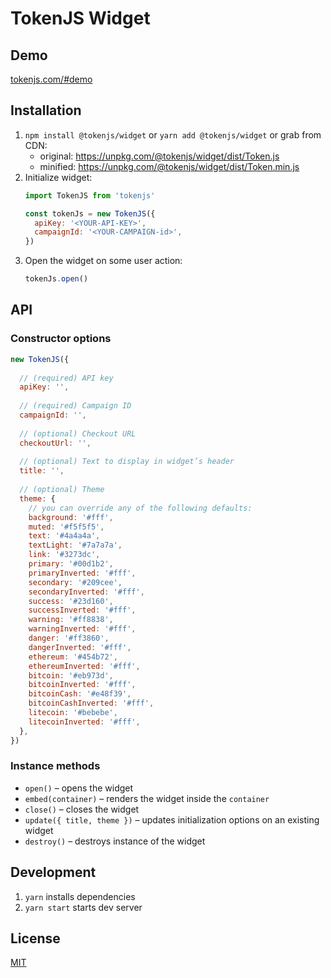 # TokenJS Widget

## Demo

[tokenjs.com/#demo](https://tokenjs.com/#demo)

## Installation

1. `npm install @tokenjs/widget` or `yarn add @tokenjs/widget` or grab from CDN:
    - original: https://unpkg.com/@tokenjs/widget/dist/Token.js
    - minified: https://unpkg.com/@tokenjs/widget/dist/Token.min.js
2. Initialize widget:
    ```js
    import TokenJS from 'tokenjs'
    
    const tokenJs = new TokenJS({
      apiKey: '<YOUR-API-KEY>',
      campaignId: '<YOUR-CAMPAIGN-id>',
    })
    ``` 
3. Open the widget on some user action:
    ```js
    tokenJs.open()
    ```

## API

### Constructor options

```js
new TokenJS({
  
  // (required) API key
  apiKey: '',
  
  // (required) Campaign ID
  campaignId: '',
  
  // (optional) Checkout URL
  checkoutUrl: '',
  
  // (optional) Text to display in widget’s header
  title: '',
  
  // (optional) Theme
  theme: {
    // you can override any of the following defaults:
    background: '#fff',
    muted: '#f5f5f5',
    text: '#4a4a4a',
    textLight: '#7a7a7a',
    link: '#3273dc',
    primary: '#00d1b2',
    primaryInverted: '#fff',
    secondary: '#209cee',
    secondaryInverted: '#fff',
    success: '#23d160',
    successInverted: '#fff',
    warning: '#ff8838',
    warningInverted: '#fff',
    danger: '#ff3860',
    dangerInverted: '#fff',
    ethereum: '#454b72',
    ethereumInverted: '#fff',
    bitcoin: '#eb973d',
    bitcoinInverted: '#fff',
    bitcoinCash: '#e48f39',
    bitcoinCashInverted: '#fff',
    litecoin: '#bebebe',
    litecoinInverted: '#fff',
  },
})
```

### Instance methods

- `open()` – opens the widget
- `embed(container)` – renders the widget inside the `container`
- `close()` – closes the widget
- `update({ title, theme })` – updates initialization options on an existing widget
- `destroy()` – destroys instance of the widget

## Development

1. `yarn` installs dependencies
2. `yarn start` starts dev server

## License

[MIT](./LICENSE)
